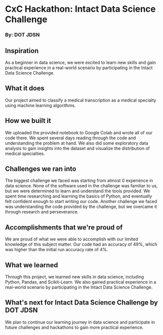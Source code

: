 # CxC Hackathon: Intact Data Science Challenge
### By: DOT JDSN

## Inspiration
As a beginner in data science, we were excited to learn new skills and gain practical experience in a real-world scenario by participating in the Intact Data Science Challenge.

## What it does
Our project aimed to classify a medical transcription as a medical specialty using machine learning algorithms.

## How we built it
We uploaded the provided notebook to Google Colab and wrote all of our code there. We spent several days reading through the code and understanding the problem at hand. We also did some exploratory data analysis to gain insights into the dataset and visualize the distribution of medical specialties.

## Challenges we ran into
The biggest challenge we faced was starting from almost 0 experience in data science. None of the software used in the challenge was familiar to us, but we were determined to learn and understand the tools provided. We spent time researching and learning the basics of Python, and eventually felt confident enough to start writing our code. Another challenge we faced was understanding the code provided by the challenge, but we overcame it through research and perseverance.

## Accomplishments that we're proud of
We are proud of what we were able to accomplish with our limited knowledge of this subject matter. Our code had an accuracy of 49%, which was higher than the initial run accuracy rate of 4%.

## What we learned
Through this project, we learned new skills in data science, including Python, Pandas, and Scikit-Learn. We also gained practical experience in a real-world scenario by participating in the Intact Data Science Challenge.

## What's next for Intact Data Science Challenge by DOT JDSN
We plan to continue our learning journey in data science and participate in future challenges and hackathons to gain more practical experience.
